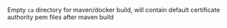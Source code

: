 Empty `ca` directory for maven/docker build, will contain default certificate authority pem files after maven build